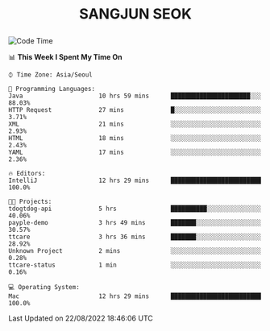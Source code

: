 <h1>
 <p align="center">
   SANGJUN SEOK
 </p>
</h1>

<!--START_SECTION:waka-->
![Code Time](http://img.shields.io/badge/Code%20Time-1%2C724%20hrs%2033%20mins-blue)

📊 **This Week I Spent My Time On** 

```text
⌚︎ Time Zone: Asia/Seoul

💬 Programming Languages: 
Java                     10 hrs 59 mins      ██████████████████████░░░   88.03% 
HTTP Request             27 mins             █░░░░░░░░░░░░░░░░░░░░░░░░   3.71% 
XML                      21 mins             ░░░░░░░░░░░░░░░░░░░░░░░░░   2.93% 
HTML                     18 mins             ░░░░░░░░░░░░░░░░░░░░░░░░░   2.43% 
YAML                     17 mins             ░░░░░░░░░░░░░░░░░░░░░░░░░   2.36%

🔥 Editors: 
IntelliJ                 12 hrs 29 mins      █████████████████████████   100.0%

🐱‍💻 Projects: 
tdogtdog-api             5 hrs               ██████████░░░░░░░░░░░░░░░   40.06% 
payple-demo              3 hrs 49 mins       ███████░░░░░░░░░░░░░░░░░░   30.57% 
ttcare                   3 hrs 36 mins       ███████░░░░░░░░░░░░░░░░░░   28.92% 
Unknown Project          2 mins              ░░░░░░░░░░░░░░░░░░░░░░░░░   0.28% 
ttcare-status            1 min               ░░░░░░░░░░░░░░░░░░░░░░░░░   0.16%

💻 Operating System: 
Mac                      12 hrs 29 mins      █████████████████████████   100.0%

```


 Last Updated on 22/08/2022 18:46:06 UTC
<!--END_SECTION:waka-->
